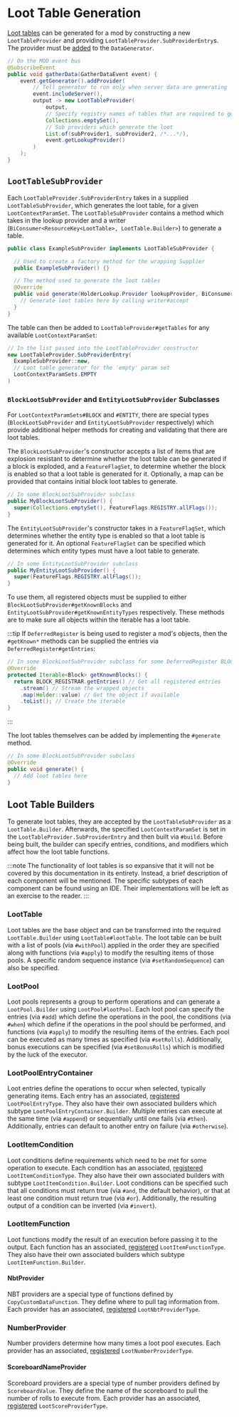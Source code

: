 # Loot Table Generation

[Loot tables][loottable] can be generated for a mod by constructing a new `LootTableProvider` and providing `LootTableProvider.SubProviderEntry`s. The provider must be [added][datagen] to the `DataGenerator`.

```java
// On the MOD event bus
@SubscribeEvent
public void gatherData(GatherDataEvent event) {
    event.getGenerator().addProvider(
        // Tell generator to run only when server data are generating
        event.includeServer(),
        output -> new LootTableProvider(
            output,
            // Specify registry names of tables that are required to generate, or can leave empty
            Collections.emptySet(),
            // Sub providers which generate the loot
            List.of(subProvider1, subProvider2, /*...*/),
            event.getLookupProvider()
        )
    );
}
```

## `LootTableSubProvider`

Each `LootTableProvider.SubProviderEntry` takes in a supplied `LootTableSubProvider`, which generates the loot table, for a given `LootContextParamSet`. The `LootTableSubProvider` contains a method which takes in the lookup provider and a writer (`BiConsumer<ResourceKey<LootTable>, LootTable.Builder>`) to generate a table.

```java
public class ExampleSubProvider implements LootTableSubProvider {

  // Used to create a factory method for the wrapping Supplier
  public ExampleSubProvider() {}

  // The method used to generate the loot tables
  @Override
  public void generate(HolderLookup.Provider lookupProvider, BiConsumer<ResourceKey<LootTable>, LootTable.Builder> writer) {
    // Generate loot tables here by calling writer#accept
  }
}
```

The table can then be added to `LootTableProvider#getTables` for any available `LootContextParamSet`:

```java
// In the list passed into the LootTableProvider constructor
new LootTableProvider.SubProviderEntry(
  ExampleSubProvider::new,
  // Loot table generator for the 'empty' param set
  LootContextParamSets.EMPTY
)
```

### `BlockLootSubProvider` and `EntityLootSubProvider` Subclasses

For `LootContextParamSets#BLOCK` and `#ENTITY`, there are special types (`BlockLootSubProvider` and `EntityLootSubProvider` respectively) which provide additional helper methods for creating and validating that there are loot tables.

The `BlockLootSubProvider`'s constructor accepts a list of items that are explosion resistant to determine whether the loot table can be generated if a block is exploded, and a `FeatureFlagSet`, to determine whether the block is enabled so that a loot table is generated for it. Optionally, a map can be provided that contains initial block loot tables to generate.

```java
// In some BlockLootSubProvider subclass
public MyBlockLootSubProvider() {
  super(Collections.emptySet(), FeatureFlags.REGISTRY.allFlags());
}
```

The `EntityLootSubProvider`'s constructor takes in a `FeatureFlagSet`, which determines whether the entity type is enabled so that a loot table is generated for it. An optional `FeatureFlagSet` can be specified which determines which entity types must have a loot table to generate.

```java
// In some EntityLootSubProvider subclass
public MyEntityLootSubProvider() {
  super(FeatureFlags.REGISTRY.allFlags());
}
```

To use them, all registered objects must be supplied to either `BlockLootSubProvider#getKnownBlocks` and `EntityLootSubProvider#getKnownEntityTypes` respectively. These methods are to make sure all objects within the iterable has a loot table.

:::tip
If `DeferredRegister` is being used to register a mod's objects, then the `#getKnown*` methods can be supplied the entries via `DeferredRegister#getEntries`:

```java
// In some BlockLootSubProvider subclass for some DeferredRegister BLOCK_REGISTRAR
@Override
protected Iterable<Block> getKnownBlocks() {
  return BLOCK_REGISTRAR.getEntries() // Get all registered entries
    .stream() // Stream the wrapped objects
    .map(Holder::value) // Get the object if available
    .toList(); // Create the iterable
}
```
:::

The loot tables themselves can be added by implementing the `#generate` method.

```java
// In some BlockLootSubProvider subclass
@Override
public void generate() {
  // Add loot tables here
}
```

## Loot Table Builders

To generate loot tables, they are accepted by the `LootTableSubProvider` as a `LootTable.Builder`. Afterwards, the specified `LootContextParamSet` is set in the `LootTableProvider.SubProviderEntry` and then built via `#build`. Before being built, the builder can specify entries, conditions, and modifiers which affect how the loot table functions.

:::note
The functionality of loot tables is so expansive that it will not be covered by this documentation in its entirety. Instead, a brief description of each component will be mentioned. The specific subtypes of each component can be found using an IDE. Their implementations will be left as an exercise to the reader.
:::

### LootTable

Loot tables are the base object and can be transformed into the required `LootTable.Builder` using `LootTable#lootTable`. The loot table can be built with a list of pools (via `#withPool`) applied in the order they are specified along with functions (via `#apply`) to modify the resulting items of those pools. A specific random sequence instance (via `#setRandomSequence`) can also be specified.

### LootPool

Loot pools represents a group to perform operations and can generate a `LootPool.Builder` using `LootPool#lootPool`. Each loot pool can specify the entries (via `#add`) which define the operations in the pool, the conditions (via `#when`) which define if the operations in the pool should be performed, and functions (via `#apply`) to modify the resulting items of the entries. Each pool can be executed as many times as specified (via `#setRolls`). Additionally, bonus executions can be specified (via `#setBonusRolls`) which is modified by the luck of the executor.

### LootPoolEntryContainer

Loot entries define the operations to occur when selected, typically generating items. Each entry has an associated, [registered] `LootPoolEntryType`. They also have their own associated builders which subtype `LootPoolEntryContainer.Builder`. Multiple entries can execute at the same time (via `#append`) or sequentially until one fails (via `#then`). Additionally, entries can default to another entry on failure (via `#otherwise`).

### LootItemCondition

Loot conditions define requirements which need to be met for some operation to execute. Each condition has an associated, [registered] `LootItemConditionType`. They also have their own associated builders with subtype `LootItemCondition.Builder`. Loot conditions can be specified such that all conditions must return true (via `#and`, the default behavior), or that at least one condition must return true  (via `#or`). Additionally, the resulting output of a condition can be inverted (via `#invert`).

### LootItemFunction

Loot functions modify the result of an execution before passing it to the output. Each function has an associated, [registered] `LootItemFunctionType`. They also have their own associated builders which subtype `LootItemFunction.Builder`.

#### NbtProvider

NBT providers are a special type of functions defined by `CopyCustomDataFunction`. They define where to pull tag information from. Each provider has an associated, [registered] `LootNbtProviderType`.

### NumberProvider

Number providers determine how many times a loot pool executes. Each provider has an associated, [registered] `LootNumberProviderType`.

#### ScoreboardNameProvider

Scoreboard providers are a special type of number providers defined by `ScoreboardValue`. They define the name of the scoreboard to pull the number of rolls to execute from. Each provider has an associated, [registered] `LootScoreProviderType`.

[loottable]: ../resources/server/loottables.md
[datagen]: ../resources/index.md#data-generation
[registered]: ../concepts/registries.md
